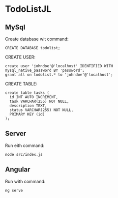 # TodoListJL


## MySql
Create database wit command:
```
CREATE DATABASE todolist;
```

CREATE USER:
```
create user 'johndoe'@'localhost' IDENTIFIED WITH mysql_native_password BY 'password';
grant all on todolist.* to 'johndoe'@'localhost';
```

CREATE TABLE:
```
create table tasks (
  id INT AUTO_INCREMENT,
  task VARCHAR(255) NOT NULL,
  description TEXT,
  status VARCHAR(255) NOT NULL,
  PRIMARY KEY (id)
);
```

## Server
Run eith command:
```
node src/index.js
```

## Angular

Run with command: 
```
ng serve
```